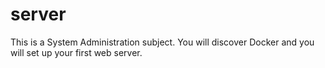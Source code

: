 # server
This is a System Administration subject. You will discover Docker and you
will set up your first web server.
